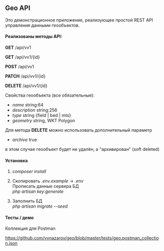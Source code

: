 ## Geo API

Это демонстрационное приложение, реализующее простой REST API управления данными геообъектов.

#### Реализованы методы API:

**GET** /api/vv1

**GET** /api/vv1/{id}

**POST** /api/vv1

**PATCH** /api/vv1/{id}

**DELETE** /api/vv1/{id}

Свойства геообъекта (все обязательные):
- _name_ string:64
- _description_ string:256
- _type_ string {field | bed | mts}
- _geometry_ string, WKT Polygon

Для метода **DELETE** можно использовать дополнительный параметр
- _archive_ true

в этом случае геообъект будет не удалён, а "архивирован" (soft deleted)

#### Установка

1. _composer install_

2. Скопировать _.env.example_ -> _.env_
<br>Прописать данные сервера БД
<br>_php artisan key:generate_

3. Заполнить БД
<br>_php artisan migrate --seed_


#### Тесты / демо

Коллекция для Postman

https://github.com/vvnazarov/geo/blob/master/tests/geo.postman_collection.json
